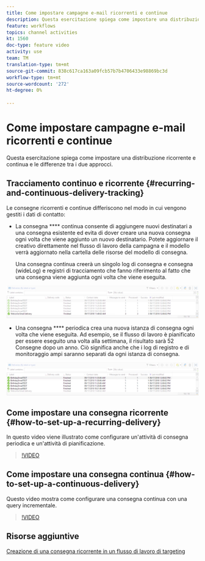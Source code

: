 ```yaml
---
title: Come impostare campagne e-mail ricorrenti e continue
description: Questa esercitazione spiega come impostare una distribuzione ricorrente e continua e le differenze tra i due approcci in Adobe Campaign Classic (ACC).
feature: workflows
topics: channel activities
kt: 1560
doc-type: feature video
activity: use
team: TM
translation-type: tm+mt
source-git-commit: 838c617ca163a09fcb57b7b4706433e98869bc3d
workflow-type: tm+mt
source-wordcount: '272'
ht-degree: 0%

---
```



# Come impostare campagne e-mail ricorrenti e continue

Questa esercitazione spiega come impostare una distribuzione ricorrente e continua e le differenze tra i due approcci.

## Tracciamento continuo e ricorrente {#recurring-and-continuous-delivery-tracking}

Le consegne ricorrenti e continue differiscono nel modo in cui vengono gestiti i dati di contatto:

* La consegna **** continua consente di aggiungere nuovi destinatari a una consegna esistente ed evita di dover creare una nuova consegna ogni volta che viene aggiunto un nuovo destinatario. Potete aggiornare il creativo direttamente nel flusso di lavoro della campagna e il modello verrà aggiornato nella cartella delle risorse del modello di consegna.

   Una consegna continua creerà un singolo log di consegna e consegna (wideLog) e registri di tracciamento che fanno riferimento al fatto che una consegna viene aggiunta ogni volta che viene eseguita.

![Consegna continua](/help/assets/delivery_continuous.jpg)

* Una consegna **** periodica crea una nuova istanza di consegna ogni volta che viene eseguita. Ad esempio, se il flusso di lavoro è pianificato per essere eseguito una volta alla settimana, il risultato sarà 52 Consegne dopo un anno. Ciò significa anche che i log di registro e di monitoraggio ampi saranno separati da ogni istanza di consegna.

![Consegna ricorrente](/help/assets/delivery_recurring.jpg)

## Come impostare una consegna ricorrente {#how-to-set-up-a-recurring-delivery}

In questo video viene illustrato come configurare un&#39;attività di consegna periodica e un&#39;attività di pianificazione.

>[!VIDEO](https://video.tv.adobe.com/v/25040?quality=12)

## Come impostare una consegna continua {#how-to-set-up-a-continuous-delivery}

Questo video mostra come configurare una consegna continua con una query incrementale.

>[!VIDEO](https://video.tv.adobe.com/v/25039?quality=12)

## Risorse aggiuntive

[Creazione di una consegna ricorrente in un flusso di lavoro di targeting](https://docs.adobe.com/content/help/en/campaign-classic/using/automating-with-workflows/use-cases/sending-a-birthday-email.html#creating-a-recurring-delivery-in-a-targeting-workflow)